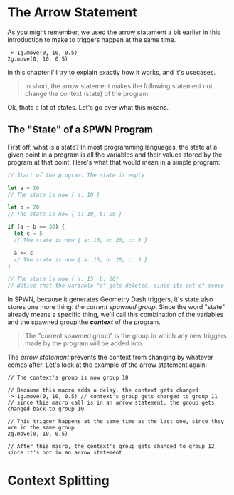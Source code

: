 # The Arrow Statement

As you might remember, we used the arrow statament a bit earlier in this introduction to make to triggers happen at the same time.

```
-> 1g.move(0, 10, 0.5)
2g.move(0, 10, 0.5)
```

In this chapter i'll try to explain exactly how it works, and it's usecases.

> In short, the arrow statement makes the following statement not change the context (state) of the program.

Ok, thats a lot of states. Let's go over what this means.

## The "State" of a SPWN Program

First off, what is a state? In most programming languages, the state at a given point in a program is all the variables and their values stored by the program at that point. Here's what that would mean in a simple program:

```js
// Start of the program: The state is empty

let a = 10
// The state is now { a: 10 }

let b = 20
// The state is now { a: 10, b: 20 }

if (a + b == 30) {
  let c = 5
  // The state is now { a: 10, b: 20, c: 5 }

  a += c
  // The state is now { a: 15, b: 20, c: 5 }
}

// The state is now { a: 15, b: 20}
// Notice that the variable "c" gets deleted, since its out of scope
```

In SPWN, because it generates Geometry Dash triggers, it's state also stores one more thing: _the current spawned group_. Since the word "state" already means a specific thing, we'll call this combination of the variables and the spawned group the _**context**_ of the program.

> The "current spawned group" is the group in which any new triggers made by the program will be added into.

The _arrow statement_ prevents the context from changing by whatever comes after. Let's look at the example of the arrow statement again:

```
// The context's group is now group 10

// Because this macro adds a delay, the context gets changed
-> 1g.move(0, 10, 0.5) // context's group gets changed to group 11
// since this macro call is in an arrow statement, the group gets changed back to group 10

// This trigger happens at the same time as the last one, since they are in the same group
2g.move(0, 10, 0.5)

// After this macro, the context's group gets changed to group 12, since it's not in an arrow statement

```

# Context Splitting
